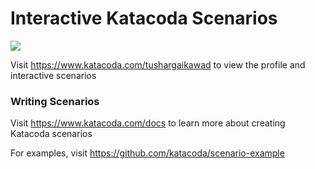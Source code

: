 # Interactive Katacoda Scenarios

[![](http://shields.katacoda.com/katacoda/tushargaikawad/count.svg)](https://www.katacoda.com/tushargaikawad "Get your profile on Katacoda.com")

Visit https://www.katacoda.com/tushargaikawad to view the profile and interactive scenarios

### Writing Scenarios
Visit https://www.katacoda.com/docs to learn more about creating Katacoda scenarios

For examples, visit https://github.com/katacoda/scenario-example

